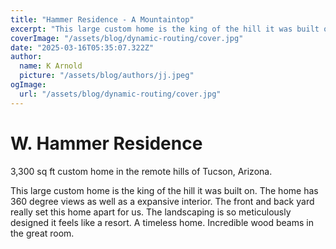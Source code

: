 ```yaml
---
title: "Hammer Residence - A Mountaintop"
excerpt: "This large custom home is the king of the hill it was built on. The home has 360 degree views as well as a expansive interior. The front and back yard really set this home apart for us. The landscaping is so meticulously designed it feels like a resort. A timeless home. Incredible wood beams in the great room. "
coverImage: "/assets/blog/dynamic-routing/cover.jpg"
date: "2025-03-16T05:35:07.322Z"
author:
  name: K Arnold
  picture: "/assets/blog/authors/jj.jpeg"
ogImage:
  url: "/assets/blog/dynamic-routing/cover.jpg"
---
```



# W. Hammer Residence
3,300 sq ft custom home in the remote hills of Tucson, Arizona.

This large custom home is the king of the hill it was built on. The home has 360 degree views as well as a expansive interior. The front and back yard really set this home apart for us. The landscaping is so meticulously designed it feels like a resort. A timeless home. Incredible wood beams in the great room. 

